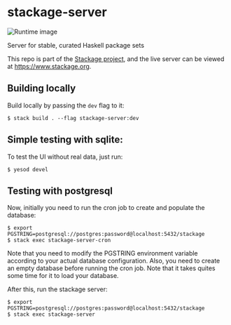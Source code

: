 # stackage-server

![Runtime image](https://github.com/fpco/stackage-server/workflows/Runtime%20image/badge.svg)

Server for stable, curated Haskell package sets

This repo is part of the [Stackage project](https://github.com/fpco/stackage),
and the live server can be viewed at https://www.stackage.org.

## Building locally

Build locally by passing the `dev` flag to it:

``` shellsession
$ stack build . --flag stackage-server:dev
```

## Simple testing with sqlite:
To test the UI without real data, just run:
```
$ yesod devel
```

## Testing with postgresql
Now, initially you need to run the cron job to create and populate the database:

``` shellsession
$ export PGSTRING=postgresql://postgres:password@localhost:5432/stackage
$ stack exec stackage-server-cron
```

Note that you need to modify the PGSTRING environment variable according to your actual database configuration. Also, you need to create an empty database before running the cron job. Note that it takes quites some time for it to load your database.

After this, run the stackage server:

``` shellsession
$ export PGSTRING=postgresql://postgres:password@localhost:5432/stackage
$ stack exec stackage-server
```
